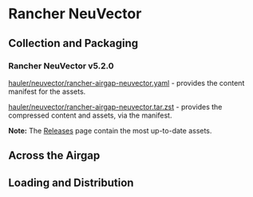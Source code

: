 # Rancher NeuVector

## Collection and Packaging

### Rancher NeuVector v5.2.0

[hauler/neuvector/rancher-airgap-neuvector.yaml](https://rancher-airgap.s3.amazonaws.com/0.8.1/hauler/neuvector/rancher-airgap-neuvector.yaml) - provides the content manifest for the assets.

[hauler/neuvector/rancher-airgap-neuvector.tar.zst](https://rancher-airgap.s3.amazonaws.com/0.8.1/hauler/neuvector/rancher-airgap-neuvector.tar.zst) - provides the compressed content and assets, via the manifest.

**Note:** The [Releases](https://github.com/zackbradys/rancher-airgap/releases) page contain the most up-to-date assets.

## Across the Airgap

## Loading and Distribution